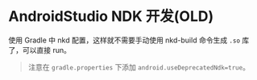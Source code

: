 # AndroidStudio NDK 开发(OLD)

使用 Gradle 中 nkd 配置，这样就不需要手动使用 nkd-build 命令生成 `.so` 库了，可以直接 run。

>注意在 `gradle.properties` 下添加 `android.useDeprecatedNdk=true`。
